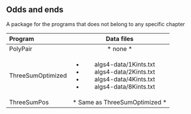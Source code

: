 ## Odds and ends
A package for the programs that does not belong to any specific chapter

| Program              | Data files    |
| :--------            |:-------------:|
| PolyPair             | * none * |
| ThreeSumOptimized    | <ul><li>algs4-data/1Kints.txt</li> <li>algs4-data/2Kints.txt</li> <li>algs4-data/4Kints.txt</li> <li>algs4-data/8Kints.txt</li></ul> |
| ThreeSumPos          | * Same as ThreeSumOptimized * |

